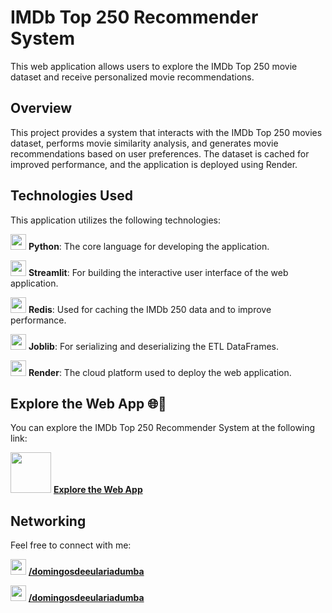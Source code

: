 # IMDb Top 250 Recommender System

This web application allows users to explore the IMDb Top 250 movie dataset and receive personalized movie recommendations.

## Overview

This project provides a system that interacts with the IMDb Top 250 movies dataset, performs movie similarity analysis, and generates movie recommendations based on user preferences. The dataset is cached for improved performance, and the application is deployed using Render.

## Technologies Used

This application utilizes the following technologies:

<img src = 'https://i.postimg.cc/j2xvXyQq/python-logo.png' width = '25' height = '25'/>    **Python**: The core language for developing the application.

<img src = 'https://i.postimg.cc/BnrgzrcV/streamlit-logo.png' width = '25' height = '25'/>    **Streamlit**: For building the interactive user interface of the web application.

 <img src = 'https://i.postimg.cc/Hn6zPjBw/redis-logo.png' width = '25' height = '25'/>    **Redis**: Used for caching the IMDb 250 data and to improve performance.
 
<img src = 'https://i.postimg.cc/5tfjLz02/joblib-icon.png' width = '25' height = '25'/>    **Joblib**: For serializing and deserializing the ETL DataFrames.

<img src = 'https://i.postimg.cc/CM7cK6SR/render-logo.png' width = '25' height = '25'/>    **Render**: The cloud platform used to deploy the web application.

## Explore the Web App 🌐🚀

You can explore the IMDb Top 250 Recommender System at the following link:

<img src = 'https://i.postimg.cc/Z5dXDfjq/recommender-logo.png' width = '65' height = '65'/> **[Explore the Web App](https://imdbrecommender.onrender.com)**

## Networking

Feel free to connect with me:

 <img src = 'https://i.postimg.cc/t4vNmLB0/linktree-icon.png' width = '25' height = '25'/>  **[/domingosdeeulariadumba](https://linktr.ee/domingosdeeulariadumba)**
 
 <img src = 'https://i.postimg.cc/W1178266/linkedin-icon.png' width = '25' height = '25'/>  **[/domingosdeeulariadumba](https://linkedin.com/in/domingosdeeulariadumba/)**